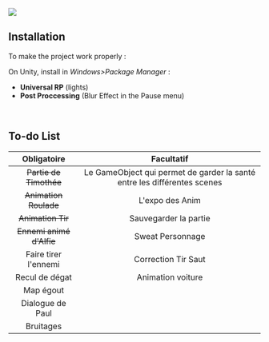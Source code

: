 
![](https://i.imgur.com/Ku6hjHX.png?1)


## Installation

To make the project work properly :

On Unity, install in *Windows>Package Manager* :

- **Universal RP** (lights)
- **Post Proccessing** (Blur Effect in the Pause menu)
<br>

## To-do List



Obligatoire | Facultatif |
:----------:|:----------:|
 ~~Partie de Timothée~~ | Le GameObject qui permet de garder la santé entre les différentes scenes |
 ~~Animation Roulade~~| L'expo des Anim |
 ~~Animation Tir~~ | Sauvegarder la partie |
 ~~Ennemi animé d'Alfie~~ | Sweat Personnage |
 Faire tirer l'ennemi| Correction Tir Saut |
 Recul de dégat | Animation voiture |
 Map égout |  |
 Dialogue de Paul |  |
 Bruitages |  |